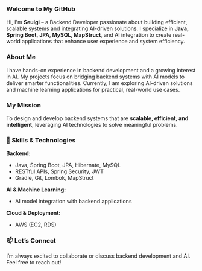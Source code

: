 ### **Welcome to My GitHub**

Hi, I'm **Seulgi** – a Backend Developer passionate about building efficient, scalable systems and integrating AI-driven solutions. I specialize in **Java, Spring Boot, JPA, MySQL, MapStruct**, and AI integration to create real-world applications that enhance user experience and system efficiency.

### **About Me**

I have hands-on experience in backend development and a growing interest in AI. My projects focus on bridging backend systems with AI models to deliver smarter functionalities. Currently, I am exploring AI-driven solutions and machine learning applications for practical, real-world use cases.

### **My Mission**

To design and develop backend systems that are **scalable, efficient, and intelligent**, leveraging AI technologies to solve meaningful problems.

### **🚀 Skills & Technologies**

**Backend:**

* Java, Spring Boot, JPA, Hibernate, MySQL
* RESTful APIs, Spring Security, JWT
* Gradle, Git, Lombok, MapStruct

**AI & Machine Learning:**

* AI model integration with backend applications

**Cloud & Deployment:**

* AWS (EC2, RDS)

### **📫 Let’s Connect**

I’m always excited to collaborate or discuss backend development and AI. Feel free to reach out!

